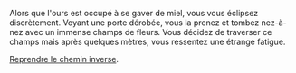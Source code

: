 Alors que l'ours est occupé à se gaver de miel, vous vous éclipsez discrètement.
Voyant une porte dérobée, vous la prenez et tombez nez-à-nez avec un immense champs de fleurs.
Vous décidez de traverser ce champs mais après quelques mètres, vous ressentez une étrange fatigue.

[Reprendre le chemin inverse](../../../../porte.md).
